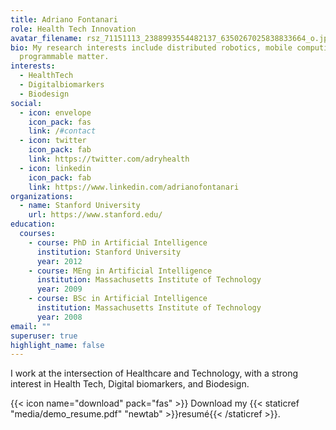 ```yaml
---
title: Adriano Fontanari
role: Health Tech Innovation
avatar_filename: rsz_71151113_2388993554482137_6350267025838833664_o.jpg
bio: My research interests include distributed robotics, mobile computing and
  programmable matter.
interests:
  - HealthTech
  - Digitalbiomarkers
  - Biodesign
social:
  - icon: envelope
    icon_pack: fas
    link: /#contact
  - icon: twitter
    icon_pack: fab
    link: https://twitter.com/adryhealth
  - icon: linkedin
    icon_pack: fab
    link: https://www.linkedin.com/adrianofontanari
organizations:
  - name: Stanford University
    url: https://www.stanford.edu/
education:
  courses:
    - course: PhD in Artificial Intelligence
      institution: Stanford University
      year: 2012
    - course: MEng in Artificial Intelligence
      institution: Massachusetts Institute of Technology
      year: 2009
    - course: BSc in Artificial Intelligence
      institution: Massachusetts Institute of Technology
      year: 2008
email: ""
superuser: true
highlight_name: false
---
```

I work at the intersection of Healthcare and Technology, with a strong interest in Health Tech, Digital biomarkers, and Biodesign. 

{{< icon name="download" pack="fas" >}} Download my {{< staticref "media/demo_resume.pdf" "newtab" >}}resumé{{< /staticref >}}.